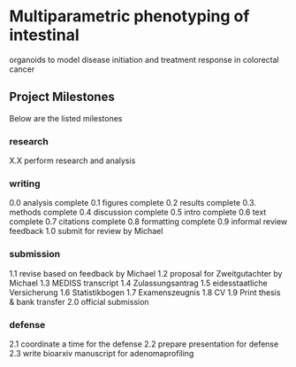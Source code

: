 # Multiparametric phenotyping of intestinal
organoids to model disease initiation and
treatment response in colorectal cancer

## Project Milestones
Below are the listed milestones

### research
X.X perform research and analysis

### writing
0.0 analysis complete
0.1 figures complete
0.2 results complete
0.3. methods complete
0.4 discussion complete
0.5 intro complete
0.6 text complete 
0.7 citations complete
0.8 formatting complete
0.9 informal review feedback
1.0 submit for review by Michael

### submission
1.1 revise based on feedback by Michael
1.2 proposal for Zweitgutachter by Michael
1.3 MEDISS transcript
1.4 Zulassungsantrag
1.5 eidesstaatliche Versicherung
1.6 Statistikbogen
1.7 Examenszeugnis
1.8 CV
1.9 Print thesis & bank transfer
2.0 official submission

### defense 
2.1 coordinate a time for the defense
2.2 prepare presentation for defense
2.3 write bioarxiv manuscript for adenomaprofiling
